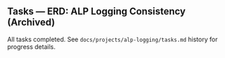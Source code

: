 ## Tasks — ERD: ALP Logging Consistency (Archived)

All tasks completed. See `docs/projects/alp-logging/tasks.md` history for progress details.
